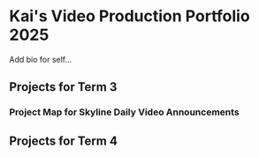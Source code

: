# Kai's Video Production Portfolio 2025

Add bio for self...

## Projects for Term 3

### Project Map for Skyline Daily Video Announcements

## Projects for Term 4
